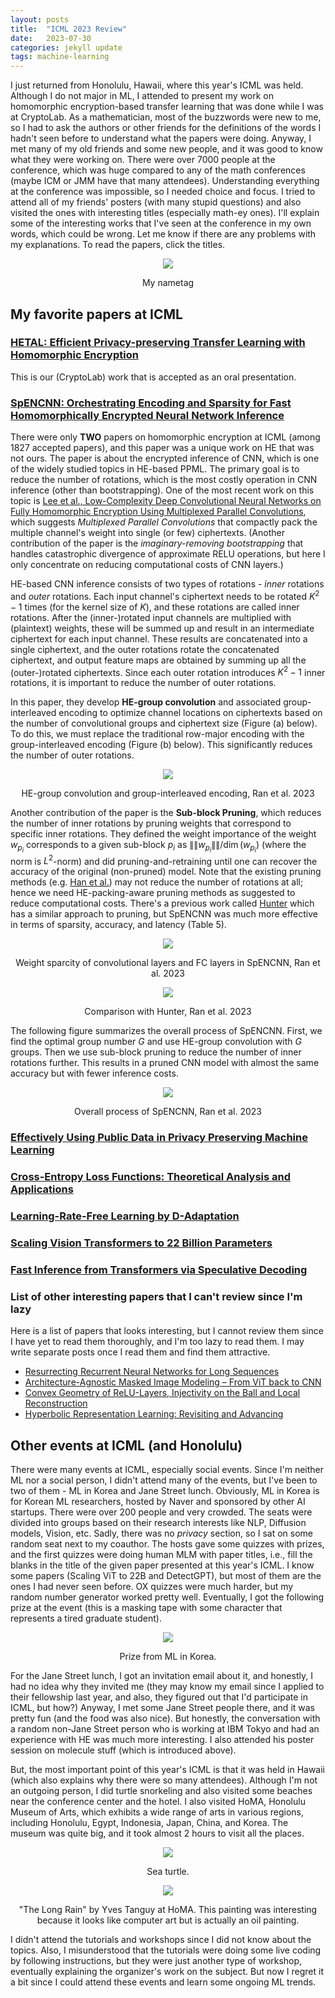 ```yaml
---
layout: posts
title:  "ICML 2023 Review"
date:   2023-07-30
categories: jekyll update
tags: machine-learning
---
```


I just returned from Honolulu, Hawaii, where this year's ICML was held.
Although I do not major in ML, I attended to present my work on homomorphic encryption-based transfer learning that was done while I was at CryptoLab.
As a mathematician, most of the buzzwords were new to me, so I had to ask the authors or other friends for the definitions of the words I hadn't seen before to understand what the papers were doing.
Anyway, I met many of my old friends and some new people, and it was good to know what they were working on.
There were over 7000 people at the conference, which was huge compared to any of the math conferences (maybe ICM or JMM have that many attendees).
Understanding everything at the conference was impossible, so I needed choice and focus.
I tried to attend all of my friends' posters (with many stupid questions) and also visited the ones with interesting titles (especially math-ey ones).
I'll explain some of the interesting works that I've seen at the conference in my own words, which could be wrong.
Let me know if there are any problems with my explanations.
To read the papers, click the titles.


<p align="center">
<img src="/assets/images/icml2023-nametag.png">
<figcaption align="center">My nametag</figcaption>
</p>

## My favorite papers at ICML


### [HETAL: Efficient Privacy-preserving Transfer Learning with Homomorphic Encryption](https://proceedings.mlr.press/v202/lee23m/lee23m.pdf)

This is our (CryptoLab) work that is accepted as an oral presentation.


### [SpENCNN: Orchestrating Encoding and Sparsity for Fast Homomorphically Encrypted Neural Network Inference](https://proceedings.mlr.press/v202/ran23b/ran23b.pdf)

There were only **TWO** papers on homomorphic encryption at ICML (among 1827 accepted papers), and this paper was a unique work on HE that was not ours. 
The paper is about the encrypted inference of CNN, which is one of the widely studied topics in HE-based PPML.
The primary goal is to reduce the number of rotations, which is the most costly operation in CNN inference (other than bootstrapping).
One of the most recent work on this topic is [Lee et al., Low-Complexity Deep Convolutional Neural Networks on Fully Homomorphic Encryption Using Multiplexed Parallel Convolutions](https://proceedings.mlr.press/v162/lee22e/lee22e.pdf), which suggests *Multiplexed Parallel Convolutions* that compactly pack the multiple channel's weight into single (or few) ciphertexts.
(Another contribution of the paper is the *imaginary-removing bootstrapping* that handles catastrophic divergence of approximate RELU operations, but here I only concentrate on reducing computational costs of CNN layers.)

HE-based CNN inference consists of two types of rotations - *inner* rotations and *outer* rotations.
Each input channel's ciphertext needs to be rotated $K^2 - 1$ times (for the kernel size of $K$), and these rotations are called inner rotations.
After the (inner-)rotated input channels are multiplied with (plaintext) weights, these will be summed up and result in an intermediate ciphertext for each input channel.
These results are concatenated into a single ciphertext, and the outer rotations rotate the concatenated ciphertext, and output feature maps are obtained by summing up all the (outer-)rotated ciphertexts.
Since each outer rotation introduces $K^2 - 1$ inner rotations, it is important to reduce the number of outer rotations.

In this paper, they develop **HE-group convolution** and associated group-interleaved encoding to optimize channel locations on ciphertexts based on the number of convolutional groups and ciphertext size (Figure (a) below).
To do this, we must replace the traditional row-major encoding with the group-interleaved encoding (Figure (b) below).
This significantly reduces the number of outer rotations.

<p align="center">
<img src="/assets/images/icml2023-spencnn-hegroup.png">
<figcaption align="center">HE-group convolution and group-interleaved encoding, Ran et al. 2023</figcaption>
</p>


Another contribution of the paper is the **Sub-block Pruning**, which reduces the number of inner rotations by pruning weights that correspond to specific inner rotations.
They defined the weight importance of the weight $w_{p_i}$ corresponds to a given sub-block $p_i$ as $\|\|w_{p_i}\|\| / \dim (w_{p_i})$ (where the norm is $L^2$-norm) and did pruning-and-retraining until one can recover the accuracy of the original (non-pruned) model.
Note that the existing pruning methods (e.g. [Han et al.](https://arxiv.org/pdf/1510.00149.pdf)) may not reduce the number of rotations at all; hence we need HE-packing-aware pruning methods as suggested to reduce computational costs.
There's a previous work called [Hunter](https://dl.acm.org/doi/10.1145/3488932.3517401) which has a similar approach to pruning, but SpENCNN was much more effective in terms of sparsity, accuracy, and latency (Table 5).

<p align="center">
<img src="/assets/images/icml2023-spencnn-sparse.png">
<figcaption align="center">Weight sparcity of convolutional layers and FC layers in SpENCNN, Ran et al. 2023</figcaption>
</p>

<p align="center">
<img src="/assets/images/icml2023-spencnn-table5.png">
<figcaption align="center">Comparison with Hunter, Ran et al. 2023</figcaption>
</p>

The following figure summarizes the overall process of SpENCNN.
First, we find the optimal group number $G$ and use HE-group convolution with $G$ groups.
Then we use sub-block pruning to reduce the number of inner rotations further.
This results in a pruned CNN model with almost the same accuracy but with fewer inference costs.

<p align="center">
<img src="/assets/images/icml2023-spencnn.png">
<figcaption align="center">Overall process of SpENCNN, Ran et al. 2023</figcaption>
</p>

### [Effectively Using Public Data in Privacy Preserving Machine Learning](https://proceedings.mlr.press/v202/nasr23a/nasr23a.pdf)

### [Cross-Entropy Loss Functions: Theoretical Analysis and Applications](https://proceedings.mlr.press/v202/mao23b/mao23b.pdf)

### [Learning-Rate-Free Learning by D-Adaptation](https://proceedings.mlr.press/v202/defazio23a/defazio23a.pdf)

### [Scaling Vision Transformers to 22 Billion Parameters](https://proceedings.mlr.press/v202/dehghani23a/dehghani23a.pdf)

### [Fast Inference from Transformers via Speculative Decoding](https://proceedings.mlr.press/v202/leviathan23a/leviathan23a.pdf)

### List of other interesting papers that I can't review since I'm lazy

Here is a list of papers that looks interesting, but I cannot review them since I have yet to read them thoroughly, and I'm too lazy to read them.
I may write separate posts once I read them and find them attractive.

* [Resurrecting Recurrent Neural Networks for Long Sequences](https://proceedings.mlr.press/v202/orvieto23a/orvieto23a.pdf)
* [Architecture-Agnostic Masked Image Modeling – From ViT back to CNN](https://proceedings.mlr.press/v202/li23af/li23af.pdf)
* [Convex Geometry of ReLU-Layers, Injectivity on the Ball and Local Reconstruction](https://proceedings.mlr.press/v202/haider23a/haider23a.pdf)
* [Hyperbolic Representation Learning: Revisiting and Advancing](https://proceedings.mlr.press/v202/yang23u/yang23u.pdf)



## Other events at ICML (and Honolulu)


There were many events at ICML, especially social events.
Since I'm neither ML nor a social person, I didn't attend many of the events, but I've been to two of them - ML in Korea and Jane Street lunch.
Obviously, ML in Korea is for Korean ML researchers, hosted by Naver and sponsored by other AI startups.
There were over 200 people and very crowded.
The seats were divided into groups based on their research interests like NLP, Diffusion models, Vision, etc.
Sadly, there was no *privacy* section, so I sat on some random seat next to my coauthor.
The hosts gave some quizzes with prizes, and the first quizzes were doing human MLM with paper titles, i.e., fill the blanks in the title of the given paper presented at this year's ICML.
I know some papers (Scaling ViT to 22B and DetectGPT), but most of them are the ones I had never seen before.
OX quizzes were much harder, but my random number generator worked pretty well. Eventually, I got the following prize at the event (this is a masking tape with some character that represents a tired graduate student).

<p align="center">
<img src="/assets/images/icml2023-mlkorea.png">
<figcaption align="center">Prize from ML in Korea.</figcaption>
</p>

For the Jane Street lunch, I got an invitation email about it, and honestly, I had no idea why they invited me (they may know my email since I applied to their fellowship last year, and also, they figured out that I'd participate in ICML, but how?)
Anyway, I met some Jane Street people there, and it was pretty fun (and the food was also nice).
But honestly, the conversation with a random non-Jane Street person who is working at IBM Tokyo and had an experience with HE was much more interesting.
I also attended his poster session on molecule stuff (which is introduced above).


But, the most important point of this year's ICML is that it was held in Hawaii (which also explains why there were so many attendees).
Although I'm not an outgoing person, I did turtle snorkeling and also visited some beaches near the conference center and the hotel.
I also visited HoMA, Honolulu Museum of Arts, which exhibits a wide range of arts in various regions, including Honolulu, Egypt, Indonesia, Japan, China, and Korea.
The museum was quite big, and it took almost 2 hours to visit all the places.

<p align="center">
<img src="/assets/images/icml2023-turtle.jpeg">
<figcaption align="center">Sea turtle.</figcaption>
</p>

<p align="center">
<img src="/assets/images/icml2023-homa.jpeg">
<figcaption align="center">"The Long Rain" by Yves Tanguy at HoMA. This painting was interesting because it looks like computer art but is actually an oil painting.</figcaption>
</p>


I didn't attend the tutorials and workshops since I did not know about the topics.
Also, I misunderstood that the tutorials were doing some live coding by following instructions, but they were just another type of workshop, eventually explaining the organizer's work on the subject.
But now I regret it a bit since I could attend these events and learn some ongoing ML trends.